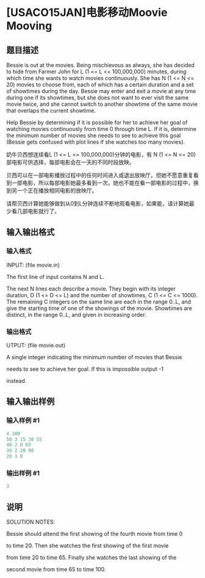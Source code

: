 # [USACO15JAN]电影移动Moovie Mooving

## 题目描述

Bessie is out at the movies. Being mischievous as always, she has decided to hide from Farmer John for L (1 <= L <= 100,000,000) minutes, during which time she wants to watch movies continuously. She has N (1 <= N <= 20) movies to choose from, each of which has a certain duration and a set of showtimes during the day. Bessie may enter and exit a movie at any time during one if its showtimes, but she does not want to ever visit the same movie twice, and she cannot switch to another showtime of the same movie that overlaps the current showtime.

Help Bessie by determining if it is possible for her to achieve her goal of watching movies continuously from time 0 through time L. If it is, determine the minimum number of movies she needs to see to achieve this goal (Bessie gets confused with plot lines if she watches too many movies).

奶牛贝西想连续看L (1 <= L <= 100,000,000)分钟的电影，有 N (1 <= N <= 20)部电影可供选择，每部电影会在一天的不同时段放映。

贝西可以在一部电影播放过程中的任何时间进入或退出放映厅。但她不愿意重复看到一部电影，所以每部电影她最多看到一次。她也不能在看一部电影的过程中，换到另一个正在播放相同电影的放映厅。

请帮贝西计算她能够做到从0到L分钟连续不断地观看电影，如果能，请计算她最少看几部电影就行了。

## 输入输出格式

### 输入格式

INPUT: (file movie.in)

The first line of input contains N and L.

The next N lines each describe a movie. They begin with its integer duration, D (1 <= D <= L) and the number of showtimes, C (1 <= C <= 1000). The remaining C integers on the same line are each in the range 0..L, and give the starting time of one of the showings of the movie. Showtimes are distinct, in the range 0..L, and given in increasing order.

### 输出格式

UTPUT: (file movie.out)

A single integer indicating the minimum number of movies that Bessie

needs to see to achieve her goal. If this is impossible output -1

instead.

## 输入输出样例

### 输入样例 #1

```cpp
4 100 
50 3 15 30 55 
40 2 0 65 
30 2 20 90 
20 1 0 

```
### 输出样例 #1

```cpp
3 

```
## 说明

SOLUTION NOTES:

Bessie should attend the first showing of the fourth movie from time 0

to time 20. Then she watches the first showing of the first movie

from time 20 to time 65. Finally she watches the last showing of the

second movie from time 65 to time 100.

